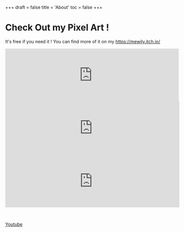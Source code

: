 +++
draft = false
title = 'About'
toc = false
+++

# Check Out my Pixel Art !

It's free if you need it !
You can find more of it on my https://mewily.itch.io/

<p>
<iframe height="167" width="552" src="https://itch.io/embed/2781097?bg_color=005A17&fg_color=A7EF3D&link_color=C80EF6&border_color=007D20" frameborder="0"><span id="selection-marker-2" class="redactor-selection-marker"></span><a href="<a href='https://mewily.itch.io/armed-guard'>Pixel" class="redactor-linkify-object">https://mewily.itch.io/armed-guard">Pixel</a> Armed Guard by Mewily</a></iframe>
<iframe height="169" width="554" src="https://itch.io/embed/1562663?border_width=2&bg_color=759EEB&link_color=1ff645" frameborder="0"><a href="<a href='https://mewily.itch.io/green-platformer-hero'>Pixelated" class="redactor-linkify-object">https://mewily.itch.io/green-platformer-hero">Pixelated</a> Green Platformer Player : Larry by Mewily</a></iframe><iframe height="169" width="554" src="https://itch.io/embed/1995855?border_width=2&bg_color=739dee&link_color=ffbb67&border_color=00fcf0" frameborder="0"><a href="<a href='https://mewily.itch.io/redhead-archer'>Pixel" class="redactor-linkify-object"><a href="https://mewily.itch.io/redhead-archer">Pixel</a><span" class="redactor-linkify-object">https://mewily.itch.io/redhead-archer">Pixel</a><span</a> id="selection-marker-1" class="redactor-selection-marker"></span> Redhead Archer by Mewily</a></iframe><br></p>
<p><br></p>
<p><a href="https://www.youtube.com/channel/UCMzM4J9w0OEAb077mfrfXog">Youtube</a><br></p>